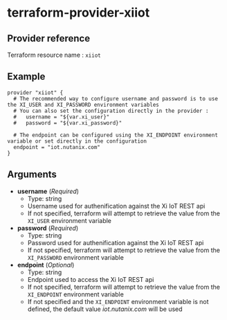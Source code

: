 # terraform-provider-xiiot

## Provider reference

Terraform resource name : `xiiot`

## Example

```
provider "xiiot" {
  # The recommended way to configure username and password is to use the XI_USER and XI_PASSWORD environment variables
  # You can also set the configuration directly in the provider :
  #   username = "${var.xi_user}"
  #   password = "${var.xi_password}"

  # The endpoint can be configured using the XI_ENDPOINT environment variable or set directly in the configuration
  endpoint = "iot.nutanix.com"
}
```

## Arguments

* __username__ (_Required_)
  * Type: string
  * Username used for authenification against the Xi IoT REST api
  * If not specified, terraform will attempt to retrieve the value from the `XI_USER` environment variable
* __password__ (_Required_)
  * Type: string
  * Password used for authenification against the Xi IoT REST api
  * If not specified, terraform will attempt to retrieve the value from the `XI_PASSWORD` environment variable
* __endpoint__ (_Optional_)
  * Type: string
  * Endpoint used to access the Xi IoT REST api
  * If not specified, terraform will attempt to retrieve the value from the `XI_ENDPOINT` environment variable
  * If not specified and the `XI_ENDPOINT` environment variable is not defined, the default value _iot.nutanix.com_ will be used
